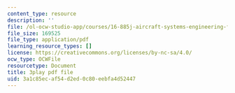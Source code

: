 ```yaml
---
content_type: resource
description: ''
file: /ol-ocw-studio-app/courses/16-885j-aircraft-systems-engineering-fall-2005/3a1c85ecaf54d2ed0c80eebfa4d52447_AwjT1gJSsco.pdf
file_size: 169525
file_type: application/pdf
learning_resource_types: []
license: https://creativecommons.org/licenses/by-nc-sa/4.0/
ocw_type: OCWFile
resourcetype: Document
title: 3play pdf file
uid: 3a1c85ec-af54-d2ed-0c80-eebfa4d52447
---
```

